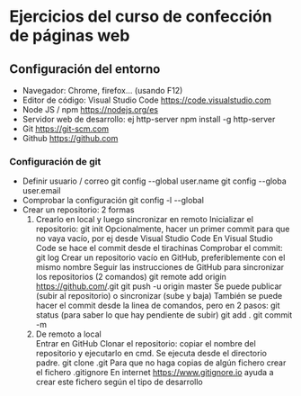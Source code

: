 # Ejercicios del curso de confección de páginas web #

## Configuración del entorno ##

- Navegador: Chrome, firefox... (usando F12)
- Editor de código: Visual Studio Code
    https://code.visualstudio.com
- Node JS / npm
    https://nodejs.org/es
- Servidor web de desarrollo: ej http-server
    npm install -g http-server
- Git
    https://git-scm.com
- Github
    https://github.com

### Configuración de git
- Definir usuario / correo
    git config --global user.name <nombreusuario>
    git config --globa user.email <emailusuario>
- Comprobar la configuración
    git config -l --global
- Crear un repositorio: 2 formas
    1. Crearlo en local y luego sincronizar en remoto
        Inicializar el repositorio:
            git init <nombrecarpeta>
        Opcionalmente, hacer un primer commit para que no vaya vacío, por ej desde Visual Studio Code
            En Visual Studio Code se hace el commit desde el tirachinas
        Comprobar el commit:
                git log
        Crear un repositorio vacío en GitHub, preferiblemente con el mismo nombre
        Seguir las instrucciones de GitHub para sincronizar los repositorios (2 comandos)
            git remote add origin https://github.com/<repositorio>.git
            git push -u origin master
        Se puede publicar (subir al repositorio) o sincronizar (sube y baja)
        También se puede hacer el commit desde la linea de comandos, pero en 2 pasos:
            git status (para saber lo que hay pendiente de subir)
            git add .
            git commit -m <nombredelcommit>
    2. De remoto a local    
        Entrar en GitHub
        Clonar el repositorio: copiar el nombre del repositorio y ejecutarlo en cmd. Se ejecuta desde el directorio padre.
            git clone <nombrerepositorio>.git
Para que no haga copias de algún fichero crear el fichero .gitignore
    En internet https://www.gitignore.io ayuda a crear este fichero según el tipo de desarrollo